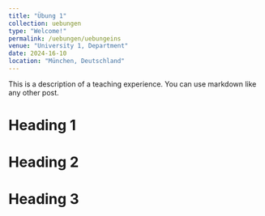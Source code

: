 ```yaml
---
title: "Übung 1"
collection: uebungen
type: "Welcome!"
permalink: /uebungen/uebungeins
venue: "University 1, Department"
date: 2024-16-10
location: "München, Deutschland"
---
```


This is a description of a teaching experience. You can use markdown like any other post.

Heading 1
======

Heading 2
======

Heading 3
======
